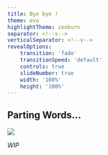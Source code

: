 ```yaml
---
title: Bye bye !
theme: evo
highlightTheme: zenburn
separator: <!--s-->
verticalSeparator: <!--v-->
revealOptions:
    transition: 'fade'
    transitionSpeed: 'default'
    controls: true
    slideNumber: true
    width: '100%'
    height: '100%'
---
```


## Parting Words...

![](https://media.giphy.com/media/l49FqlUguNsGDNCGk/giphy.gif)

*WIP*